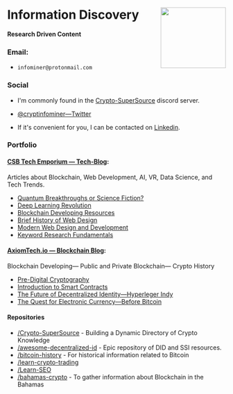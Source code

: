 # Information Discovery <img src="https://i.imgur.com/6yj32rq.png" align="right" width="150" height="140">
**Research Driven Content**

### Email:

* `infominer@protonmail.com`

### Social

* I'm commonly found in the [Crypto-SuperSource](https://discord.gg/ahTuPMY) discord server.

* [@cryptinfominer—Twitter](https://twitter.com/cryptinfominer)

* If it's convenient for you, I can be contacted on [Linkedin](https://www.linkedin.com/in/infominer/).

### Portfolio

#### [CSB Tech Emporium — Tech-Blog](https://www.csbtechemporium.com/the-tech-blog/): 
Articles about Blockchain, Web Development, AI, VR, Data Science, and Tech Trends.
  * [Quantum Breakthroughs or Science Fiction?](https://www.csbtechemporium.com/quantum-revolution-or-scifi/)
  * [Deep Learning Revolution](https://www.csbtechemporium.com/deep-learning-revolution/)
  * [Blockchain Developing Resources](https://www.csbtechemporium.com/become-a-blockchain-developer/)
  * [Brief History of Web Design](https://www.csbtechemporium.com/web-design-history/)
  * [Modern Web Design and Development](https://www.csbtechemporium.com/modern-web-design-and-development/)
  * [Keyword Research Fundamentals](https://www.csbtechemporium.com/keyword-research-fundamentals/)

#### [AxiomTech.io — Blockchain Blog](https://www.axiomtech.io/blog/): 
Blockchain Developing— Public and Private Blockchain— Crypto History
  * [Pre-Digital Cryptography](https://www.axiomtech.io/blog-feed/2018/9/24/pre-digital-cryptography-a-history)
  * [Introduction to Smart Contracts](https://www.axiomtech.io/blog-feed/2018/10/9/smart-contracts-uses-cases-dapps-icos)
  * [The Future of Decentralized Identity—Hyperleger Indy](https://www.axiomtech.io/blog-feed/hyperledger-indy-decentralized-identity)
  * [The Quest for Electronic Currency—Before Bitcoin](https://www.axiomtech.io/blog-feed/electronic-currency-before-bitcoin)

#### Repositories
* [/Crypto-SuperSource](https://github.com/infominer33/Crypto-SuperSource) - Building a Dynamic Directory of Crypto Knowledge
* [/awesome-decentralized-id](https://github.com/infominer33/awesome-decentralized-id) - Epic repository of DID and SSI resources.
* [/bitcoin-history](https://github.com/infominer33/bitcoin-history) - For historical information related to Bitcoin
* [/learn-crypto-trading](https://github.com/infominer33/learn-crypto-trading) 
* [/Learn-SEO](https://github.com/infominer33/Learn-SEO)
* [/bahamas-crypto](https://github.com/infominer33/bahamas-crypto) - To gather information about Blockchain in the Bahamas
